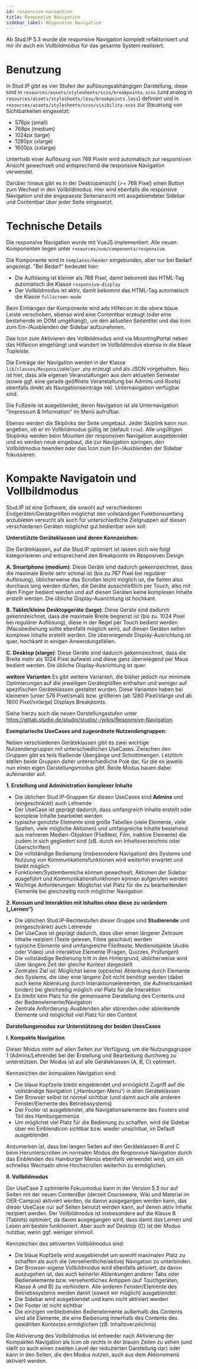 ```yaml
---
id: responsive-navigation
title: Responsive Navigation
sidebar_label: Responsive Navigation
---
```



Ab Stud.IP 5.3 wurde die responsive Navigation komplett refaktorisiert und mir ihr auch ein Vollbildmodus für das gesamte System realisiert.

# Benutzung
In Stud.IP gibt es vier Stufen der auflösungsabhängigen Darstellung, diese sind in `resources/assets/stylesheets/scss/breakpoints.scss` (und analog in `resources/assets/stylesheets/less/breakpoints.less`) definiert und in `resources/assets/stylesheets/scss/visibility.scss` zur Steuerung von Sichtbarkeiten eingesetzt:
- 576px (small)
- 768px (medium)
- 1024px (large)
- 1280px (xlarge)
- 1600px (xxlarge)

Unterhalb einer Auflösung von 768 Pixeln wird automatisch zur responsiven Ansicht gewechselt und entsprechend die responsive Navigation verwendet.

Darüber hinaus gibt es in der Desktopansicht (>= 768 Pixel) einen Button zum Wechsel in den Vollbildmodus. Hier wird ebenfalls die responsive Navigation und die angepasste Seitenansicht mit ausgeblendeter Sidebar und Contentbar über jeder Seite eingesetzt.

# Technische Details
Die responsive Navigation wurde mit VueJS implementiert. Alle neuen Komponenten liegen unter `resources/vue/components/responsive`.

Die Komponente wird in `templates/header` eingebunden, aber nur bei Bedarf angezeigt. "Bei Bedarf" bedeutet hier:
- Die Auflösung ist kleiner als 768 Pixel, damit bekommt das HTML-Tag automatisch die Klasse `responsive-display`
- Der Vollbildmodus ist aktiv, damit bekommt das HTML-Tag automatisch die Klasse `fullscreen-mode`

Beim Einhängen der Komponente wird ads Hilfeicon in die obere blaue Leiste verschoben, ebenso wird eine Contentbar erzeugt (oder eine bestehende im DOM umgehängt), um den aktuellen Seitentitel und das Icon zum Ein-/Ausblenden der Sidebar aufzunehmen.

Das Icon zum Aktivieren des Vollbildmodus wird via MountingPortal neben das Hilfeicon eingehängt und wandert im Vollbildmodus ebenso in die blaue Topleiste.

Die Einträge der Navigation werden in der Klasse `lib/classes/ResponsiveHelper.php` erzeugt und als JSON vorgehalten. Neu ist hier, dass alle eigenen Veranstaltungen aus dem aktuellen Semester (sowie ggf. eine gerade geöffnete Veranstaltung bei Admins und Roots) ebenfalls direkt als Navigationseinträge inkl. Unternavigation verfügbar sind. 

Die Fußzeile ist ausgeblendet, deren Navigation ist als Unternavigation "Impressum & Information" im Menü aufrufbar.

Ebenso werden die Skiplinks der Seite umgebaut. Jeder Skiplink kann nun angeben, ob er im Vollbildmodus gültig ist (default `true`). Alle ungültigen Skiplinks werden beim Mounten der responsiven Navigation ausgeblendet und es werden neue eingebaut, die zur Navigation springen, den Vollbildmodus beenden oder das Icon zum Ein-/Ausblenden der Sidebar fokussieren.

# Kompakte Navigatoin und Vollbildmodus

Stud.IP ist eine Software, die sowohl auf verschiedenen Endgeräten/Gerätegrößen möglichst den vollständigen Funktionsumfang anzubieten versucht als auch für unterschiedliche Zielgruppen auf diesen verschiedenen Geräten möglichst gut bedienbar sein soll.

**Unterstützte Geräteklassen und deren Kennzeichen:**

Die Geräteklassen, auf die Stud.IP optimiert ist lassen sich wie folgt kategorisieren und entsprechend den Breakpoints im Resposiven Design.

**A. Smartphone (medium)**: Diese Geräte sind dadurch gekennzeichnet, dass
die maximale Breite sehr schmal ist (bis zu 767 Pixel bei regulärer Auflösung),
üblicherweise das Scrollen leicht möglich ist, die Seiten also durchaus lang werden dürfen, die Geräte ausschließlich per Touch, also mit dem Finger bedient werden und auf diesen Geräten keine komplexen Inhalte erstellt werden. Die übliche Display-Ausrichtung ist hochkant.

**B. Tablet/kleine Desktopgeräte (large)**: Diese Geräte sind dadurch gekennzeichnet, dass die maximale Breite begrenzt ist (bis zu. 1024 Pixel bei regulärer Auflösung),
diese in der Regel per Touch bedient werden (Mausbedienung sollte ebenfalls möglich sein), auf diesen Geräten selten komplexe Inhalte erstellt werden. Die überwiegende Display-Ausrichtung ist quer, hochkant in einigen Anwendungsfällen.

**C. Desktop (xlarge)**: Diese Geräte sind dadurch gekennzeichnet, dass die Breite mehr als 1024 Pixel aufweist und diese ganz überwiegend per Maus bedient werden. Die übliche Display-Ausrichtung ist quer.

**weitere Varianten** Es gibt weitere Varianten, die bisher jedoch nur minimale Optimierungen auf die jeweiligen Gerätegrößen enthalten und weniger auf spezifischen Geräteklassen gestaltet wurden. Diese Varianten haben bei kleineren (unter 576 Pixel/small) bzw. größeren (ab 1280 Pixel/xlarge und ab 1600 Pixel/xxlarge) Displays Breakpoints.

Siehe hierzu auch die neuen Darstellungsstufen unter https://gitlab.studip.de/studip/studip/-/wikis/Responsive-Navigation.

**Exemplarische UseCases und zugeordnete Nutzendengruppen:**

Neben verschiedenen Geräteklassen gibt es zwei wichtige Nutzendengruppen mit unterschiedlichen UseCases. Zwischen den Gruppen gibt es teils fließende Übergänge und Schnittmengen. Letztlich stellen beide Gruppen daher unterschiedliche Pole dar, für die es jeweils nun einen eigen Darstellungsmodus gibt. Beide Modus bauen dabei aufeinander auf.

**1. Erstellung und Administration komplexer Inhalte**
- Die üblichen Stud.IP-Gruppen für diesen UseCases sind **Admins** und (eingeschränkt) auch Lehrende
- Der UseCase ist geprägt dadurch, dass umfangreich Inhalte erstellt oder komplexe Inhalte bearbeitet werden
- typische genutzte Elemente sind große Tabellen (viele Elemente, viele Spalten, viele mögliche Aktionen) und umfangreiche Inhalte bestehend aus mehreren Medien-Objekten (Fließtext, Film, inaktive Elemente) die zudem in sich gegliedert sind (zB. durch ein Inhaltsverzeichnis oder Überschriften)
- Die vollständige Bedienung (insbesondere Navigation) des Systems und Nutzung von Kommunikationsfunktionen wird weiterhin erwartet und bleibt möglich
- Funktionen/Systembereiche können gewechselt, Aktionen der Sidebar ausgeführt und Kommunikationsfunktionen können aufgerufen werden
- Wichtige Anforderungen: Möglichst viel Platz für die zu bearbeitenden Elemente bei gleichzeitig noch möglicher Navigation

**2. Konsum und Interaktion mit Inhalten ohne diese zu verändern („Lernen“)**
- Die üblichen Stud.IP-Rechtestufen dieser Gruppe sind **Studierende** und (eingeschränkt) auch Lehrende
- Der UseCase ist geprägt dadurch, dass über einen längerer Zeitraum Inhalte rezipiert (Texte gelesen, Filme geschaut) werden
- typische Elemente sind umfangreiche Fließtexte, Medienobjekte (Audio oder Video) und interaktive Elemente (Fragen, Quizzes, Prüfungen)
- Die vollständige Bedienung tritt in den Hintergrund, üblicherweise wird über längere Zeit der gleiche Kontext dargestellt
- Zentrales Ziel ist: Möglichst keine (optische) Ablenkung durch Elemente des Systems, die über eine längere Zeit nicht benötigt werden (dabei auch keine Ablenkung durch Interaktionselementen, die Aufmerksamkeit binden) bei gleichzeitig möglich viel Platz für die Interaktion
- Es bleibt kein Platz für die gemeinsame Darstellung des Contents und der Bedienelemente/Navigation
- Zentrale Anforderung: Ausblenden aller störenden oder ablenkende Elemente und möglichst viel Platz für den Content


**Darstellungsmodus zur Unterstützung der beiden UsesCases**


**I. Kompakte Navigation**

Dieser Modus steht auf allen Seiten zur Verfügung, um die Nutzungsgruppe 1 (Admins/Lehrende) bei der Erstellung und Bearbeitung durchweg zu unterstützen. Der Modus ist auf alle Geräteklassen (A, B, C) optimiert.

Kennzeichen der kompakten Navigation sind:

- Die blaue Kopfzeile bleibt eingeblendet und ermöglicht Zugriff auf die vollständige Navigation („Hamburger-Menu“) in allen Geräteklassen
- Der Browser selbst ist normal sichtbar (und damit auch alle anderen Fenster/Elemente des Betriebssystems)
- Der Footer ist ausgeblendet, alle Navigationselemente des Footers sind Teil des Hamburgermenüs
- Um möglichst viel Platz für die Bedienung zu schaffen, wird die Sidebar über ein Einblendicon sichtbar bzw. wieder unsichtbar, im Default ausgeblendet

Anzumerken ist, dass bei langen Seiten auf den Geräteklassen B und C beim Herunterscrollen im normalen Modus die Responsive Navigation durch das Einblenden des Hamburger Menüs ebenfalls verwendet wird, um ein schnelles Wechseln ohne Hochscrollen weiterhin zu ermöglichen.

**II. Vollbildmodus**

Der UseCase 2 optimierte Fokusmodus kann in der Version 5.3 nur auf Seiten mit der neuen ContentBar (derzeit Courseware, Wiki und Material im OER-Campus) aktiviert werden, da davon ausgegangen werden kann, das dieser UseCase nur auf Seiten benutzt werden kann, auf denen aktiv Inhalte rezipiert werden. Der Vollbildmodus ist insbesondere auf die Klasse B (Tablets) optimiert, da davon ausgegangen wird, dass damit das Lernen und Lesen am besten funktioniert. Aber auch auf Desktop (C) ist der Modus nutzbar, wenn ggf. weniger sinnvoll.

Kennzeichen des aktivierten Vollbildmodus sind:

- Die blaue Kopfzeile wird ausgeblendet um sowohl maximalen Platz zu schaffen als auch die (versehentliche/aktive) Navigation zu unterbinden.
- Der Browser-eigene Vollbildmodus wird ebenfalls aktiviert, da davon auszugehen ist, das auch keinerlei Ablenkungen anderer Tabs oder Bedienelemente bzw. versehentliches Antippen (auf Touchgeräten, Klasse A und B) zu verhindern. Alle anderen Fenster/Elemente des Betriebssystems werden damit (soweit wir möglich) ausgeblendet.
- Die Sidebar wird ausgeblendet und kann nicht aktiviert werden
- Der Footer ist nicht sichtbar
- Die einzigen verbleibenden Bedienelemente außerhalb des Contents sind alle Elemente, die eine Bedienung innerhalb des Contents des gewählten Kontextes ermöglichen (zB. Inhaltsverzeichnis)

Die Aktivierung des Vollbildmodus ist entweder nach Aktivierung der Kompakten Navigation als Icon ob rechts in der blauen Zeilen zu sehen (und stellt so auch einen zweiten Level der reduzierten Darstellung dar) oder kann in den Seiten, die den Modus nutzen, auch aus dem Aktionsmenü aktiviert werden.
